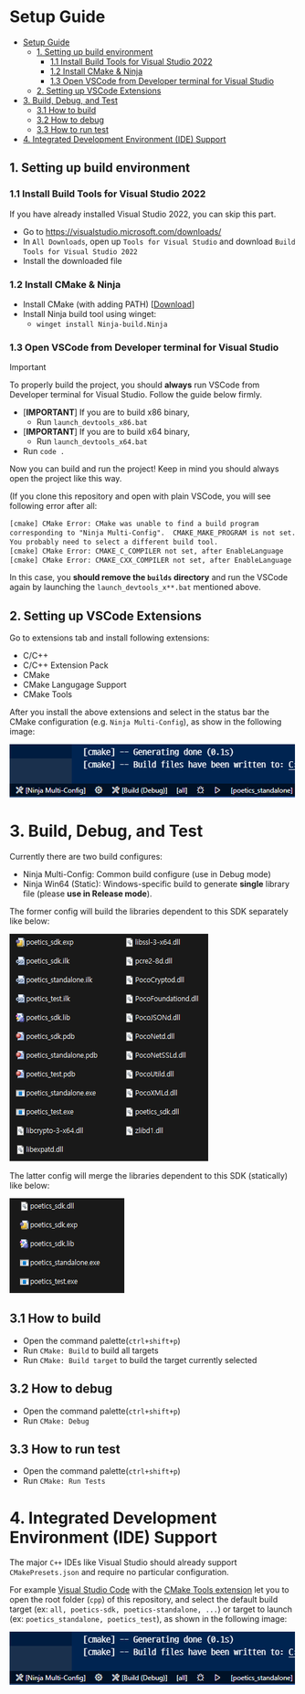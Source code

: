 # Setup Guide

- [Setup Guide](#setup-guide)
  - [1. Setting up build environment](#1-setting-up-build-environment)
    - [1.1 Install Build Tools for Visual Studio 2022](#11-install-build-tools-for-visual-studio-2022)
    - [1.2 Install CMake \& Ninja](#12-install-cmake--ninja)
    - [1.3 Open VSCode from Developer terminal for Visual Studio](#13-open-vscode-from-developer-terminal-for-visual-studio)
  - [2. Setting up VSCode Extensions](#2-setting-up-vscode-extensions)
- [3. Build, Debug, and Test](#3-build-debug-and-test)
  - [3.1 How to build](#31-how-to-build)
  - [3.2 How to debug](#32-how-to-debug)
  - [3.3 How to run test](#33-how-to-run-test)
- [4. Integrated Development Environment (IDE) Support](#4-integrated-development-environment-ide-support)


## 1. Setting up build environment

### 1.1 Install Build Tools for Visual Studio 2022

If you have already installed Visual Studio 2022, you can skip this part.

- Go to https://visualstudio.microsoft.com/downloads/
- In `All Downloads`, open up `Tools for Visual Studio` and download `Build Tools for Visual Studio 2022`
- Install the downloaded file

### 1.2 Install CMake & Ninja

- Install CMake (with adding PATH) [[Download](https://cmake.org/download/)]
- Install Ninja build tool using winget:
  - `winget install Ninja-build.Ninja`

### 1.3 Open VSCode from Developer terminal for Visual Studio

> [!IMPORTANT]
> To properly build the project, you should **always** run VSCode from Developer terminal for Visual Studio.
> Follow the guide below firmly.

- [**IMPORTANT**] If you are to build x86 binary,
  - Run `launch_devtools_x86.bat`
- [**IMPORTANT**] If you are to build x64 binary,
  - Run `launch_devtools_x64.bat`
- Run `code .`

Now you can build and run the project! Keep in mind you should always open the project like this way.

(If you clone this repository and open with plain VSCode, you will see following error after all:

```
[cmake] CMake Error: CMake was unable to find a build program corresponding to "Ninja Multi-Config".  CMAKE_MAKE_PROGRAM is not set.  You probably need to select a different build tool.
[cmake] CMake Error: CMAKE_C_COMPILER not set, after EnableLanguage
[cmake] CMake Error: CMAKE_CXX_COMPILER not set, after EnableLanguage
```

In this case, you **should remove the `builds` directory** and run the VSCode again by launching the `launch_devtools_x**.bat` mentioned above.

## 2. Setting up VSCode Extensions

Go to extensions tab and install following extensions:

- C/C++
- C/C++ Extension Pack
- CMake
- CMake Langugage Support
- CMake Tools

After you install the above extensions and select in the status bar the CMake configuration (e.g. `Ninja Multi-Config`), as show in the following image:

![CMake's preset selection in the status bar of Visual Studio Code](../../img/vscode_cmakepresets_selection.png)

# 3. Build, Debug, and Test

Currently there are two build configures:

* Ninja Multi-Config: Common build configure (use in Debug mode)
* Ninja Win64 (Static): Windows-specific build to generate **single** library file (please **use in Release mode**).

The former config will build the libraries dependent to this SDK separately like below:

![Build result of Ninja Multi-Config](../../img/ninja-multi-config.png)

The latter config will merge the libraries dependent to this SDK (statically) like below:

![Build result of Ninja Win64-Static](../../img/ninja-win64-static.png)

## 3.1 How to build

- Open the command palette(`ctrl+shift+p`)
- Run `CMake: Build` to build all targets
- Run `CMake: Build target` to build the target currently selected

## 3.2 How to debug

- Open the command palette(`ctrl+shift+p`)
- Run `CMake: Debug`

## 3.3 How to run test

- Open the command palette(`ctrl+shift+p`)
- Run `CMake: Run Tests`

# 4. Integrated Development Environment (IDE) Support

The major `C++` IDEs like Visual Studio should already support `CMakePresets.json` and require no particular configuration.

For example [Visual Studio Code](https://code.visualstudio.com/) with the [CMake Tools extension](https://marketplace.visualstudio.com/items?itemName=ms-vscode.cmake-tools) let you to open the root folder (`cpp`) of this repository, and select the default build target (ex: `all, poetics-sdk, poetics-standalone, ...`) or target to launch (ex: `poetics_standalone, poetics_test`), as shown in the following image:

![CMake's preset selection in the status bar of Visual Studio Code](../../img/vscode_cmakepresets_selection.png)
